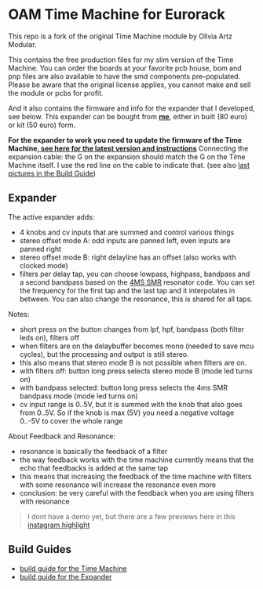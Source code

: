 # OAM Time Machine for Eurorack

This repo is a fork of the original Time Machine module by Olivia Artz Modular.

This contains the free production files for my slim version of the Time Machine. You can order the boards at your favorite pcb house, bom and pnp files are also available to have the smd components pre-populated. Please be aware that the original license applies, you cannot make and sell the module or pcbs for profit.

And it also contains the firmware and info for the expander that I developed, see below. This expander can be bought from [**me**](https://www.timorozendal.com/tm "me"), either in built (80 euro) or kit (50 euro) form.

**For the expander to work you need to update the firmware of the Time Machine,[ see  here for the latest version and instructions](https://github.com/timorozendal/time-machine/releases " see  here for the latest version and instructions")**
Connecting the expansion cable:  the G on the expansion should match the G on the Time Machine itself. I use the red line on the cable to indicate that. (see also [last pictures in the Build Guide](https://docs.google.com/document/d/1udGyIOVuIUEM14i1okJZ_7YuLo60VQ1YnfsVe5B10nA/edit?tab=t.0 "last pictures in the Build Guide"))


## Expander

The active expander adds:
- 4 knobs and cv inputs that are summed and control various things
- stereo offset mode A: odd inputs are panned left, even inputs are panned right
- stereo offset mode B: right delayline has an offset  (also works with clocked mode)
- filters per delay tap, you can choose lowpass, highpass, bandpass and a second bandpass based on the [4MS SMR](https://github.com/4ms/smr/ "4MS SMR") resonator code. You can set the frequency for the first tap and the last tap and it interpolates in between. You can also change the resonance, this is shared for all taps.

Notes:
- short press on the button changes from lpf, hpf, bandpass (both filter leds on), filters off
- when filters are on the delaybuffer becomes mono (needed to save mcu cycles), but the processing and output is still stereo. 
- this also means that stereo mode B is not possible when filters are on.
- with filters off: button long press selects stereo mode B (mode led turns on)
- with bandpass selected: button long press selects the 4ms SMR bandpass mode (mode led turns on)
- cv input range is 0..5V, but it is summed with the knob that also goes from 0..5V. So if the knob is max (5V) you need a negative voltage 0..-5V to cover the whole range

About Feedback and Resonance:
- resonance is basically the feedback of a filter
- the way feedback works with the time machine currently means that the echo that feedbacks is added at the same tap
- this means that increasing the feedback of the time machine with filters with some resonance will increase the resonance even more
- conclusion: be very careful with the feedback when you are using filters with resonance

> I dont have a demo yet, but there are a few previews here in this [instagram highlight](https://www.instagram.com/stories/highlights/18056328476151964/ "instagram highlight")

## Build Guides

- [build guide for the Time Machine](https://docs.google.com/document/d/1G_HOQXmf1HoXMm5cSpaifYvIs_M4wRFkRdWh4EDtrFA/edit?usp=sharing "build guide for the Time Machine")
- [build guide for the Expander](https://docs.google.com/document/d/1udGyIOVuIUEM14i1okJZ_7YuLo60VQ1YnfsVe5B10nA/edit?usp=sharing "build guide for the Expander")
